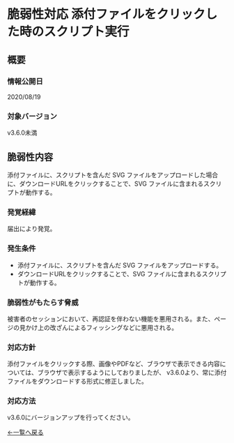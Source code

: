 # 脆弱性対応 添付ファイルをクリックした時のスクリプト実行

## 概要

### 情報公開日
2020/08/19

### 対象バージョン
v3.6.0未満

## 脆弱性内容
添付ファイルに、スクリプトを含んだ SVG ファイルをアップロードした場合に、ダウンロードURLをクリックすることで、SVG ファイルに含まれるスクリプトが動作する。

### 発覚経緯
届出により発覚。

### 発生条件
- 添付ファイルに、スクリプトを含んだ SVG ファイルをアップロードする。
- ダウンロードURLをクリックすることで、SVG ファイルに含まれるスクリプトが動作する。

### 脆弱性がもたらす脅威
被害者のセッションにおいて、再認証を伴わない機能を悪用される。また、ページの見かけ上の改ざんによるフィッシングなどに悪用される。

### 対応方針
添付ファイルをクリックする際、画像やPDFなど、ブラウザで表示できる内容については、ブラウザで表示するようにしておりましたが、
v3.6.0より、常に添付ファイルをダウンロードする形式に修正しました。


### 対応方法
v3.6.0にバージョンアップを行ってください。

  
[←一覧へ戻る](/ja/patch_weakness)